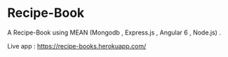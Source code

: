 # Recipe-Book
A Recipe-Book using MEAN (Mongodb , Express.js , Angular 6 , Node.js) .

Live app : https://recipe-books.herokuapp.com/
